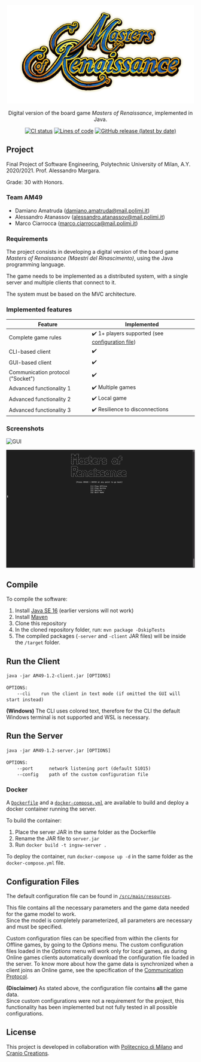 <div align="center">

<img src="src/main/resources/assets/gui/images/logo.png?raw=true" alt="Masters of Renaissance" width="500">

Digital version of the board game *Masters of Renaissance*, implemented in Java.

[![CI status](https://github.com/damianoamatruda/ingswAM2021-Amatruda-Atanassov-Ciarrocca/actions/workflows/maven.yml/badge.svg)](https://github.com/damianoamatruda/ingswAM2021-Amatruda-Atanassov-Ciarrocca/actions)
[![Lines of code](https://img.shields.io/tokei/lines/github/damianoamatruda/ingswAM2021-Amatruda-Atanassov-Ciarrocca)](https://github.com/damianoamatruda/ingswAM2021-Amatruda-Atanassov-Ciarrocca/graphs/contributors)
[![GitHub release (latest by date)](https://img.shields.io/github/v/release/damianoamatruda/ingswAM2021-Amatruda-Atanassov-Ciarrocca)](https://github.com/damianoamatruda/ingswAM2021-Amatruda-Atanassov-Ciarrocca/releases)

</div>

## Project

Final Project of Software Engineering, Polytechnic University of Milan, A.Y. 2020/2021. Prof. Alessandro Margara.

Grade: 30 with Honors.

### Team AM49

- Damiano Amatruda (damiano.amatruda@mail.polimi.it)
- Alessandro Atanassov (alessandro.atanassov@mail.polimi.it)
- Marco Ciarrocca (marco.ciarrocca@mail.polimi.it)

### Requirements

The project consists in developing a digital version of the board game *Masters of Renaissance (Maestri del
Rinascimento)*, using the Java programming language.

The game needs to be implemented as a distributed system, with a single server and multiple clients that connect to it.

The system must be based on the MVC architecture.

### Implemented features

| Feature | Implemented |
| ------- | ----------- |
| Complete game rules | :heavy_check_mark: 1+ players supported (see [configuration file](#configuration-file)) |
| CLI-based client | :heavy_check_mark: |
| GUI-based client | :heavy_check_mark: |
| Communication protocol ("Socket") | :heavy_check_mark: |
| Advanced functionality 1 | :heavy_check_mark: Multiple games |
| Advanced functionality 2 | :heavy_check_mark: Local game |
| Advanced functionality 3 | :heavy_check_mark: Resilience to disconnections |

### Screenshots

![GUI](docs/gui.png)

![CLI](docs/cli.png)

## Compile

To compile the software:

1. Install [Java SE 16](https://docs.oracle.com/en/java/javase/16/) (earlier versions will not work)
2. Install [Maven](https://maven.apache.org/install.html)
3. Clone this repository
4. In the cloned repository folder, run: `mvn package -DskipTests`
5. The compiled packages (`-server` and `-client` JAR files) will be inside the `/target` folder.

## Run the Client

```
java -jar AM49-1.2-client.jar [OPTIONS]

OPTIONS:
    --cli    run the client in text mode (if omitted the GUI will start instead)
```

**(Windows)** The CLI uses colored text, therefore for the CLI the default Windows terminal is not supported and WSL is necessary.

## Run the Server

```
java -jar AM49-1.2-server.jar [OPTIONS]

OPTIONS:
    --port      network listening port (default 51015)
    --config    path of the custom configuration file
```

### Docker

A [`Dockerfile`](Dockerfile) and a [`docker-compose.yml`](docker-compose.yaml) are available to build and deploy a
docker container running the server.

To build the container:

1. Place the server JAR in the same folder as the Dockerfile
2. Rename the JAR file to `server.jar`
3. Run `docker build -t ingsw-server .`

To deploy the container, run `docker-compose up -d` in the same folder as the `docker-compose.yml` file.

## Configuration Files

The default configuration file can be found in [`/src/main/resources`](src/main/resources/config/config.json).

This file contains all the necessary parameters and the game data needed for the game model to work.  
Since the model is completely parameterized, all parameters are necessary and must be specified.

Custom configuration files can be specified from within the clients for Offline games, by going to the *Options* menu.
The custom configuration files loaded in the *Options* menu will work only for local games, as during Online games clients
automatically download the configuration file loaded in the server. To know more about how the game data is synchronized
when a client joins an Online game, see the specification of the [Communication Protocol](deliverables/communication-protocol.md).

**(Disclaimer)** As stated above, the configuration file contains **all** the game data.  
Since custom configurations were not a requirement for the project, this functionality has been implemented but not
fully tested in all possible configurations.

## License

This project is developed in collaboration with [Politecnico di Milano](https://www.polimi.it) and
[Cranio Creations](https://www.craniocreations.it).
